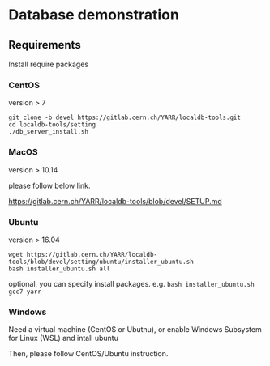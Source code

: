 # Database demonstration


## Requirements
Install require packages


### CentOS
version > 7

```
git clone -b devel https://gitlab.cern.ch/YARR/localdb-tools.git
cd localdb-tools/setting
./db_server_install.sh
```

### MacOS
version > 10.14

please follow below link.

https://gitlab.cern.ch/YARR/localdb-tools/blob/devel/SETUP.md


### Ubuntu
version > 16.04
```
wget https://gitlab.cern.ch/YARR/localdb-tools/blob/devel/setting/ubuntu/installer_ubuntu.sh
bash installer_ubuntu.sh all
```

optional, you can specify install packages. e.g. `bash installer_ubuntu.sh gcc7 yarr`


### Windows
Need a virtual machine (CentOS or Ubutnu), or enable Windows Subsystem for Linux (WSL) and intall ubuntu

Then, please follow CentOS/Ubuntu instruction.
